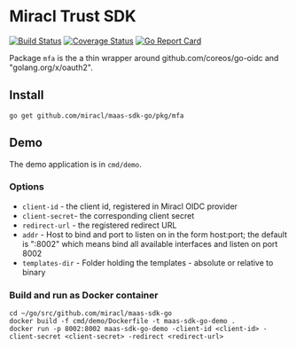 # Miracl Trust SDK
[![Build Status](https://secure.travis-ci.org/miracl/maas-sdk-go.png?branch=master)](https://travis-ci.org/miracl/maas-sdk-go?branch=master)
[![Coverage Status](https://coveralls.io/repos/miracl/maas-sdk-go/badge.svg?branch=master&service=github)](https://coveralls.io/github/miracl/maas-sdk-go?branch=master)
[![Go Report Card](https://goreportcard.com/badge/github.com/miracl/maas-sdk-go)](https://goreportcard.com/report/github.com/miracl/maas-sdk-go)

Package `mfa` is the a thin wrapper around github.com/coreos/go-oidc and "golang.org/x/oauth2".


## Install

```go get github.com/miracl/maas-sdk-go/pkg/mfa```


## Demo

The demo application is in `cmd/demo`.

### Options

- `client-id` - the client id, registered in Miracl OIDC provider
- `client-secret`- the corresponding client secret
- `redirect-url` - the registered redirect URL
- `addr` - Host to bind and port to listen on in the form host:port; the default is ":8002" which means bind all available interfaces and listen on port 8002
- `templates-dir` - Folder holding the templates - absolute or relative to binary

### Build and run as Docker container

```
cd ~/go/src/github.com/miracl/maas-sdk-go
docker build -f cmd/demo/Dockerfile -t maas-sdk-go-demo .
docker run -p 8002:8002 maas-sdk-go-demo -client-id <client-id> -client-secret <client-secret> -redirect <redirect-url>
```
